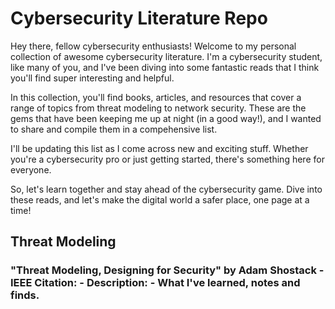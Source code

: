 <h1>Cybersecurity Literature Repo</h1>

<p>Hey there, fellow cybersecurity enthusiasts! Welcome to my personal collection of awesome cybersecurity literature. I'm a cybersecurity student, like many of you, and I've been diving into some fantastic reads that I think you'll find super interesting and helpful.

In this collection, you'll find books, articles, and resources that cover a range of topics from threat modeling to network security. These are the gems that have been keeping me up at night (in a good way!), and I wanted to share and compile them in a compehensive list.

I'll be updating this list as I come across new and exciting stuff. Whether you're a cybersecurity pro or just getting started, there's something here for everyone.

So, let's learn together and stay ahead of the cybersecurity game. Dive into these reads, and let's make the digital world a safer place, one page at a time!</p>

<h2>Threat Modeling</h2>

<h3><a>"Threat Modeling, Designing for Security" by Adam Shostack</a>
 - IEEE Citation: 
 - Description:
 - What I've learned, notes and finds. 
 



